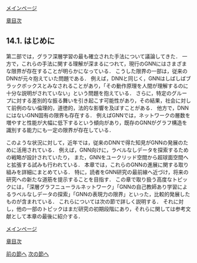 [メインページ](../../index.markdown)

[章目次](./chap14.md)
## 14.1. はじめに

第二部では，グラフ深層学習の最も確立された手法について議論してきた． 一方で，これらの手法に関する理解が深まるにつれて，現行のGNNにはさまざまな限界が存在することが明らかになっている． こうした限界の一部は，従来のDNNが元々抱えていた問題である． 例えば，DNNと同じく，GNNはしばしばブラックボックスとみなされることがあり，「その動作原理を人間が理解するのに十分な説明がされていない」という問題を抱えている． さらに，特定のグループに対する差別的な振る舞いを引き起こす可能性があり，その結果，社会に対して前例のない倫理的，道徳的，法的な影響を及ぼすことがある． 他方で，DNNにはないGNN固有の限界も存在する． 例えばGNNでは，ネットワークの層数を増やすと性能が大幅に低下するという傾向があり，既存のGNNがグラフ構造を識別する能力にも一定の限界が存在している．

このような状況に対して，近年では，従来のDNNで得た知見がGNNの発展のために活用されている． 例えば，GNN向けに，ラベルなしデータを探索するための戦略が設計されていたり， また，GNNをユークリッド空間から超球面空間へと拡張する試みも行われている． 本章では，これらのGNNの進展に関する取り組みを詳細にまとめている． 特に，読者をGNN研究の最前線へ近づけ，将来の研究への新たな道筋を提示することを目指す． この章で取り扱う高度なトピックには，「深層グラフニューラルネットワーク」「GNNの自己教師あり学習によるラベルなしデータの探索」「GNNの表現力の限界」といった，比較的発展したものが含まれている． これらについては次の節で詳しく説明する． それに対し，他の一部のトピックはまだ研究の初期段階にあり，それらに関しては参考文献として本章の最後に紹介する．


[メインページ](../../index.markdown)

[章目次](./chap14.md)

[前の節へ](./subsection_00.md) [次の節へ](./subsection_02.md)



